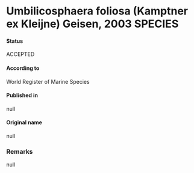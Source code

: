 Umbilicosphaera foliosa (Kamptner ex Kleijne) Geisen, 2003 SPECIES
=======

#### Status
ACCEPTED

#### According to
World Register of Marine Species

#### Published in
null

#### Original name
null

### Remarks
null